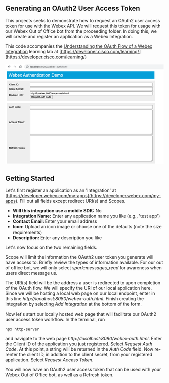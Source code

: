 ## Generating an OAuth2 User Access Token

This projects seeks to demonstrate how to request an OAuth2 user access token for use with the Webex API. We will request this token for usage with our Webex Out of Office bot from the proceeding folder. In doing this, we will create and register an application as a Webex Integration.

This code accompanies the [Understanding the OAuth Flow of a Webex Integration](https://developer.cisco.com/learning/lab/collab-spark-auth/step/1) learning lab at [https://developer.cisco.com/learning/](https://developer.cisco.com/learning/)


![webex-auth.html](webex-auth-image.png)



## Getting Started

Let's first register an application as an 'Integration' at [https://developer.webex.com/my-apps](https://developer.webex.com/my-apps). Fill out all fields except redirect URI(s) and Scopes.

- **Will this integration use a mobile SDK:** No
- **Integration Name:** Enter any application name you like (e.g., 'test app')
- **Contact Email:** Enter your email address
- **Icon:** Upload an icon image or choose one of the defaults (note the size requirements)
- **Description:** Enter any description you like

Let's now focus on the two remaining fields.

Scope will limit the information the OAuth2 user token you generate will have access to. Briefly review the types of information available. For our out of office bot, we will only select *spark:messages_read* for awareness when users direct message us.

The URI(s) field will be the address a user is redirected to upon completion of the OAuth flow. We will specify the URI of our local application here. Since we will be hosting a local web page on our local endpoint, enter in this line *http://localhost:8080/webex-auth.html*. Finish creating the integration by selecting *Add Integration* at the bottom of the form.

 Now let's start our locally hosted web page that will facilitate our OAuth2 user access token workflow. In the terminal, run

```
npx http-server
```

and navigate to the web page *http://localhost:8080/webex-auth.html*. Enter the Client ID of the application you just registered. Select *Request Auth Code*. At this point, a string will be returned in the *Auth Code* field. Now re-renter the client ID, in addition to the client secret, from your registered application. Select *Request Access Token*.

You will now have an OAuth2 user access token that can be used with your Webex Out of Office bot, as well as a Refresh token.
